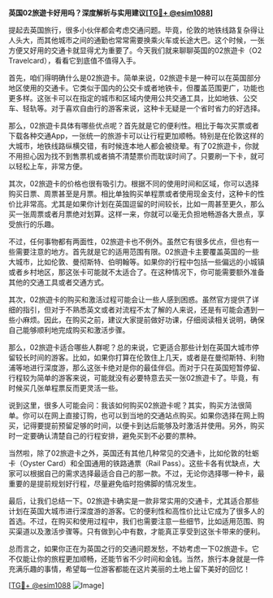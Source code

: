 **英国02旅遊卡好用吗？深度解析与实用建议[[TG💪+ @esim1088](https://t.me/s/esim1088)]**

提起去英国旅行，很多小伙伴都会考虑交通问题。毕竟，伦敦的地铁线路复杂得让人头大，而其他城市之间的通勤也常常需要换乘火车或长途大巴。这个时候，一张方便又好用的交通卡就显得尤为重要了。今天我们就来聊聊英国的02旅遊卡（O2 Travelcard），看看它到底值不值得入手。

首先，咱们得明确什么是02旅遊卡。简单来说，02旅遊卡是一种可以在英国部分地区使用的交通卡。它类似于国内的公交卡或者地铁卡，但覆盖范围更广，功能也更多样。这张卡可以在指定的城市和区域内使用公共交通工具，比如地铁、公交车、轻轨等。对于喜欢自由行的游客来说，这种卡无疑是一个省时省力的好选择。

那么，02旅遊卡具体有哪些优点呢？首先就是它的便利性。相比于每次买票或者下载各种交通App，一张统一的旅游卡可以让行程更加顺畅。特别是在伦敦这样的大城市，地铁线路纵横交错，有时候连本地人都会被绕晕。有了02旅遊卡，你就不用担心因为找不到售票机或者搞不清楚票价而耽误时间了。只要刷一下卡，就可以轻松上车，非常方便。

其次，02旅遊卡的价格也很有吸引力。根据不同的使用时间和区域，你可以选择购买日票、周票甚至是月票。相比单独购买单程票或者使用现金支付，这种卡的性价比非常高。尤其是如果你计划在英国逗留的时间较长，比如一周甚至更久，那么买一张周票或者月票绝对划算。这样一来，你就可以毫无负担地畅游各大景点，享受旅行的乐趣。

不过，任何事物都有两面性，02旅遊卡也不例外。虽然它有很多优点，但也有一些需要注意的地方。首先就是它的适用范围有限。02旅遊卡主要覆盖英国的一些大城市，比如伦敦、曼彻斯特、伯明翰等。如果你的行程中包括一些偏远的小城镇或者乡村地区，那这张卡可能就不太适合了。在这种情况下，你可能需要额外准备其他的交通工具或者交通方式。

其次，02旅遊卡的购买和激活过程可能会让一些人感到困惑。虽然官方提供了详细的指引，但对于不熟悉英文或者对流程不太了解的人来说，还是有可能会遇到一些小麻烦。因此，在购买之前，建议大家提前做好功课，仔细阅读相关说明，确保自己能够顺利地完成购买和激活步骤。

那么，02旅遊卡适合哪些人群呢？总的来说，它更适合那些计划在英国大城市停留较长时间的游客。比如，如果你打算在伦敦住上几天，或者是在曼彻斯特、利物浦等地进行深度游，那么这张卡绝对是你的最佳伴侣。而对于只在英国短暂停留、行程较为简单的游客来说，可能就没有必要特意去买一张02旅遊卡了。毕竟，有时候买几张单程票反而更灵活一些。

说到这里，很多人可能会问：我该如何购买02旅遊卡呢？其实，购买方法很简单。你可以在网上直接订购，也可以到当地的交通站点购买。如果你选择在网上购买，记得要提前预留足够的时间，以便卡到达后能够及时激活并使用。另外，购买时一定要确认清楚自己的行程安排，避免买到不必要的票种。

当然啦，除了02旅遊卡之外，英国还有其他几种常见的交通卡，比如伦敦的牡蛎卡（Oyster Card）和全国通用的铁路通票（Rail Pass）。这些卡各有优缺点，大家可以根据自己的需求选择最适合自己的那一款。不过，无论你选择哪一种卡，最重要的是提前规划好行程，尽量避免临时抱佛脚的情况发生。

最后，让我们总结一下。02旅遊卡确实是一款非常实用的交通卡，尤其适合那些计划在英国大城市进行深度游的游客。它的便利性和高性价比让它成为了很多人的首选。不过，在购买和使用过程中，我们也需要注意一些细节，比如适用范围、购买渠道以及激活步骤等。只有做到心中有数，才能真正享受到这张卡带来的便利。

总而言之，如果你正在为英国之行的交通问题发愁，不妨考虑一下02旅遊卡。它不仅能让你的旅程更加顺畅，还能节省不少时间和金钱。当然，旅行本身就是一件充满乐趣的事情，希望每一位游客都能在这片美丽的土地上留下美好的回忆！

[[TG💪+ @esim1088](https://t.me/s/esim1088) ![Image](https://i.postimg.cc/4NQfJmqS/Snipaste-2025-05-13-00-14-12.png)]